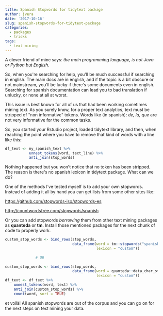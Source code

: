 ```yaml
---
title: Spanish Stopwords for tidytext package
author: jvera
date: '2017-10-16'
slug: spanish-stopwords-for-tidytext-package
categories:
  - packages
  - tricks
tags:
  - text mining
---
```


A clever friend of mine says: *the main programming language, is not Java or Python but English.*

So, when you're searching for help, you'll be much successful if searching in english. The main docs are in english, and if the topic is a bit obscure or not mainstream, you'll be lucky if there's some documents even in english. Searching for spanish documentation can lead you to bad translation if unlucky, or none at all at worst.

This issue is best known for all of us that had been working sometimes mining text. As you surely know, for a proper text analytics, text must be stripped of "non informative" tokens. Words like (in spanish): *de, la, que* are not very informative for the common tasks.

So, you started your Rstudio project, loaded tidytext library, and then, when reaching the point where you have to remove that kind of words with a line like this:

```r
df_text <- my_spanish_text %>% 
           unnest_tokens(word, text_line) %>%
           anti_join(stop_words)

```

Nothing happened but you won't notice that no token has been stripped. The reason is there's no spanish lexicon in tidytext package. What can we do?

One of the methods I've tested myself is to add your own stopwords. Instead of adding it all by hand you can get lists from some other sites like:

https://github.com/stopwords-iso/stopwords-es

http://countwordsfree.com/stopwords/spanish

Or you can add stopwords *borrowing* them from other text mining packages as **quanteda** or **tm**. Install those mentioned packages for the next chunk of code to properly work.

```r
custom_stop_words <- bind_rows(stop_words,
                               data_frame(word = tm::stopwords("spanish"),
                                          lexicon = "custom"))
                                          
              # OR
                                          
custom_stop_words <- bind_rows(stop_words,
                               data_frame(word = quanteda::data_char_stopwords$spanish,
                                          lexicon = "custom"))
df_text <- df_text %>% 
    unnest_tokens(word, text) %>%
    anti_join(custom_stop_words) %>%
    count(word, sort = TRUE)

```


et voilà!  All spanish stopwords are out of the corpus and you can go on for the next steps on text mining your data.
